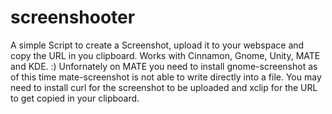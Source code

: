 # screenshooter
A simple Script to create a Screenshot, upload it to your webspace and copy the URL in you clipboard.
Works with Cinnamon, Gnome, Unity, MATE and KDE. :)
Unfornately on MATE you need to install gnome-screenshot as of this time mate-screenshot is not able to write directly into a file.
You may need to install curl for the screenshot to be uploaded and xclip for the URL to get copied in your clipboard.
